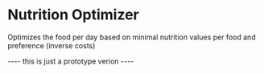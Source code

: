 # Nutrition Optimizer

Optimizes the food per day based on minimal nutrition values per food and preference (inverse costs)

---- this is just a prototype verion ----